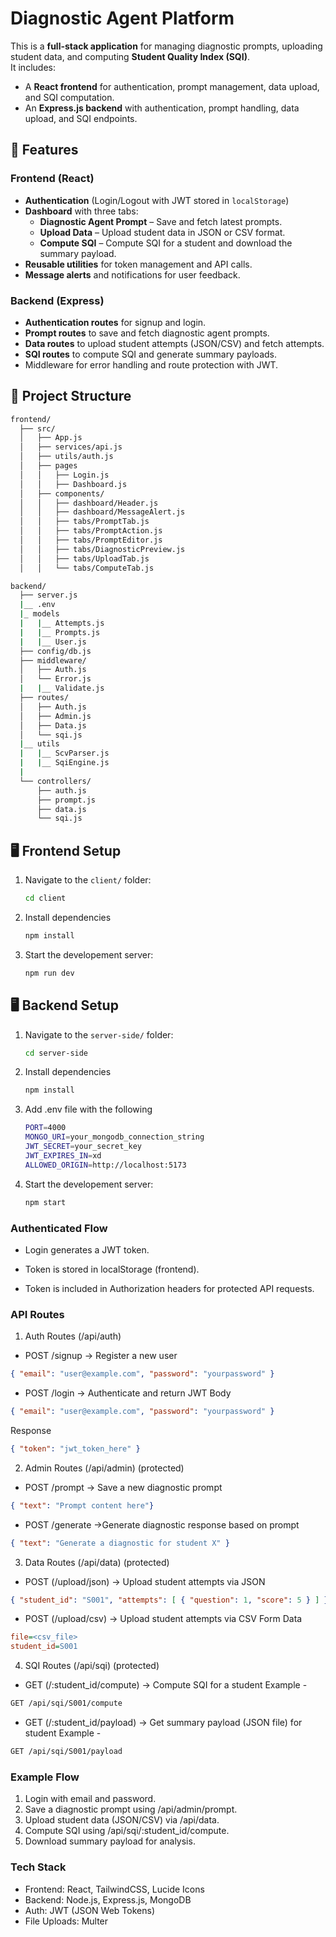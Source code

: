 # Diagnostic Agent Platform  

This is a **full-stack application** for managing diagnostic prompts, uploading student data, and computing **Student Quality Index (SQI)**.  
It includes:  

- A **React frontend** for authentication, prompt management, data upload, and SQI computation.  
- An **Express.js backend** with authentication, prompt handling, data upload, and SQI endpoints.  


## 🚀 Features  

### Frontend (React)  
- **Authentication** (Login/Logout with JWT stored in `localStorage`)  
- **Dashboard** with three tabs:  
  - **Diagnostic Agent Prompt** – Save and fetch latest prompts.  
  - **Upload Data** – Upload student data in JSON or CSV format.  
  - **Compute SQI** – Compute SQI for a student and download the summary payload.  
- **Reusable utilities** for token management and API calls.  
- **Message alerts** and notifications for user feedback.  

### Backend (Express)  
- **Authentication routes** for signup and login.  
- **Prompt routes** to save and fetch diagnostic agent prompts.  
- **Data routes** to upload student attempts (JSON/CSV) and fetch attempts.  
- **SQI routes** to compute SQI and generate summary payloads.  
- Middleware for error handling and route protection with JWT.  



## 📂 Project Structure  
```bash
frontend/
  ├── src/
  │   ├── App.js
  │   ├── services/api.js
  │   ├── utils/auth.js
  │   ├── pages
  │   │   ├── Login.js
  │   │   ├── Dashboard.js
  │   ├── components/
  │   │   ├── dashboard/Header.js
  │   │   ├── dashboard/MessageAlert.js
  │   │   ├── tabs/PromptTab.js
  │   │   ├── tabs/PromptAction.js
  │   │   ├── tabs/PromptEditor.js
  │   │   ├── tabs/DiagnosticPreview.js
  │   │   ├── tabs/UploadTab.js
  │   │   └── tabs/ComputeTab.js

backend/
  ├── server.js
  |__ .env
  |_ models
  |   |__ Attempts.js
  |   |__ Prompts.js
  |   |__ User.js
  ├── config/db.js
  ├── middleware/
  │   ├── Auth.js
  │   └── Error.js
  |   |__ Validate.js
  ├── routes/
  │   ├── Auth.js
  │   ├── Admin.js
  │   ├── Data.js
  │   └── sqi.js
  |__ utils
  |   |__ ScvParser.js
  |   |__ SqiEngine.js
  |
  └── controllers/
      ├── auth.js
      ├── prompt.js
      ├── data.js
      └── sqi.js
```


## 🖥️ Frontend Setup  

1. Navigate to the `client/` folder:  
   ```bash
   cd client
   ```
2. Install dependencies
   ```bash
   npm install
   ```
3. Start the developement server:
   ```bash
   npm run dev
   ```


## 🖥️ Backend Setup  

1. Navigate to the `server-side/` folder:  
   ```bash
   cd server-side
   ```
2. Install dependencies
   ```bash
   npm install
   ```
3. Add .env file with the following
   ```bash
   PORT=4000
   MONGO_URI=your_mongodb_connection_string
   JWT_SECRET=your_secret_key
   JWT_EXPIRES_IN=xd
   ALLOWED_ORIGIN=http://localhost:5173

   ```
4. Start the developement server:
   ```bash
   npm start
   ```

### Authenticated Flow
- Login generates a JWT token.

- Token is stored in localStorage (frontend).

- Token is included in Authorization headers for protected API requests.


### API Routes

1. Auth Routes (/api/auth)
- POST /signup -> Register a new user
```json
{ "email": "user@example.com", "password": "yourpassword" }
```
- POST /login -> Authenticate and return JWT
Body
```json
{ "email": "user@example.com", "password": "yourpassword" }
```

Response
```json
{ "token": "jwt_token_here" }
```

2. Admin Routes (/api/admin) (protected)
- POST /prompt -> Save a new diagnostic prompt
```json
{ "text": "Prompt content here"}

```

- POST /generate ->Generate diagnostic response based on prompt
```json
{ "text": "Generate a diagnostic for student X" }
```

3. Data Routes (/api/data) (protected)
- POST (/upload/json) -> Upload student attempts via JSON
```json
{ "student_id": "S001", "attempts": [ { "question": 1, "score": 5 } ] }
```

- POST (/upload/csv) -> Upload student attempts via CSV
Form Data
```ini
file=<csv_file>
student_id=S001
```

4. SQI Routes (/api/sqi) (protected)
- GET (/:student_id/compute) -> Compute SQI for a student
Example - 
```bash
GET /api/sqi/S001/compute
```

- GET (/:student_id/payload) -> Get summary payload (JSON file) for student
Example - 
```bash
GET /api/sqi/S001/payload
```

### Example Flow

1. Login with email and password.
2. Save a diagnostic prompt using /api/admin/prompt.
3. Upload student data (JSON/CSV) via /api/data.
4. Compute SQI using /api/sqi/:student_id/compute.
5. Download summary payload for analysis.


### Tech Stack

- Frontend: React, TailwindCSS, Lucide Icons
- Backend: Node.js, Express.js, MongoDB
- Auth: JWT (JSON Web Tokens)
- File Uploads: Multer

